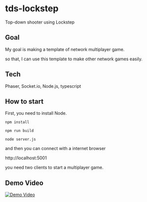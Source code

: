 # tds-lockstep
Top-down shooter using Lockstep

## Goal
My goal is making a template of network multiplayer game.

so that, I can use this template to make other network games easily.

## Tech
Phaser, Socket.io, Node.js, typescript

## How to start
First, you need to install Node.

```
npm install
```

```
npm run build
```

```
node server.js
```

and then you can connect with a internet browser


http://localhost:5001


you need two clients to start a multiplayer game.


## Demo Video
[![Demo Video](https://img.youtube.com/vi/UbMyK4seMYE/0.jpg)](https://www.youtube.com/watch?v=UbMyK4seMYE)

